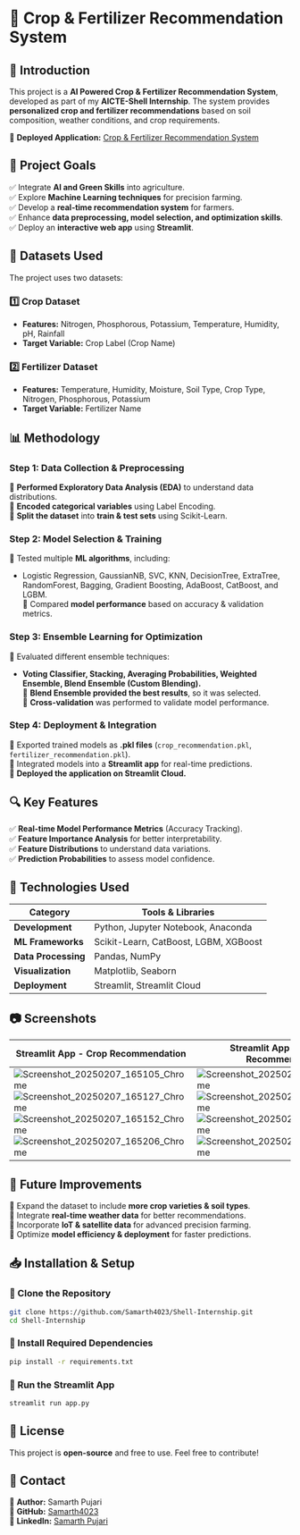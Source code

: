 # **🌱 Crop & Fertilizer Recommendation System**  

## **📌 Introduction**  
This project is a **AI Powered Crop & Fertilizer Recommendation System**, developed as part of my **AICTE-Shell Internship**. The system provides **personalized crop and fertilizer recommendations** based on soil composition, weather conditions, and crop requirements.  

🔗 **Deployed Application:** [Crop & Fertilizer Recommendation System](https://recommendation16system.streamlit.app/)  

## **🎯 Project Goals**  
✅ Integrate **AI and Green Skills** into agriculture.  
✅ Explore **Machine Learning techniques** for precision farming.  
✅ Develop a **real-time recommendation system** for farmers.  
✅ Enhance **data preprocessing, model selection, and optimization skills**.  
✅ Deploy an **interactive web app** using **Streamlit**.  

## **📂 Datasets Used**  
The project uses two datasets:  

### **1️⃣ Crop Dataset**  
- **Features:** Nitrogen, Phosphorous, Potassium, Temperature, Humidity, pH, Rainfall  
- **Target Variable:** Crop Label (Crop Name)  

### **2️⃣ Fertilizer Dataset**  
- **Features:** Temperature, Humidity, Moisture, Soil Type, Crop Type, Nitrogen, Phosphorous, Potassium  
- **Target Variable:** Fertilizer Name  

## **📊 Methodology**  

### **Step 1: Data Collection & Preprocessing**  
🔹 **Performed Exploratory Data Analysis (EDA)** to understand data distributions.  
🔹 **Encoded categorical variables** using Label Encoding.  
🔹 **Split the dataset** into **train & test sets** using Scikit-Learn.  

### **Step 2: Model Selection & Training**  
🔹 Tested multiple **ML algorithms**, including:  
   - Logistic Regression, GaussianNB, SVC, KNN, DecisionTree, ExtraTree, RandomForest, Bagging, Gradient Boosting, AdaBoost, CatBoost, and LGBM.  
🔹 Compared **model performance** based on accuracy & validation metrics.  

### **Step 3: Ensemble Learning for Optimization**  
🔹 Evaluated different ensemble techniques:  
   - **Voting Classifier, Stacking, Averaging Probabilities, Weighted Ensemble, Blend Ensemble (Custom Blending).**  
🔹 **Blend Ensemble provided the best results**, so it was selected.  
🔹 **Cross-validation** was performed to validate model performance.  

### **Step 4: Deployment & Integration**  
🔹 Exported trained models as **.pkl files** (`crop_recommendation.pkl`, `fertilizer_recommendation.pkl`).  
🔹 Integrated models into a **Streamlit app** for real-time predictions.  
🔹 **Deployed the application on Streamlit Cloud.**  

## **🔍 Key Features**  
✅ **Real-time Model Performance Metrics** (Accuracy Tracking).  
✅ **Feature Importance Analysis** for better interpretability.  
✅ **Feature Distributions** to understand data variations.  
✅ **Prediction Probabilities** to assess model confidence.  

## **🚀 Technologies Used**  
| Category            | Tools & Libraries |
|---------------------|------------------|
| **Development**    | Python, Jupyter Notebook, Anaconda |
| **ML Frameworks**  | Scikit-Learn, CatBoost, LGBM, XGBoost |
| **Data Processing**| Pandas, NumPy |
| **Visualization**  | Matplotlib, Seaborn |
| **Deployment**     | Streamlit, Streamlit Cloud |

## **📷 Screenshots**  

| **Streamlit App - Crop Recommendation** | **Streamlit App - Fertilizer Recommendation** |
|-----------------------------------------|-----------------------------------------------|
| ![Screenshot_20250207_165105_Chrome](https://github.com/user-attachments/assets/4eeaf812-9861-42cc-8da0-99ae5b6ce7ef) ![Screenshot_20250207_165127_Chrome](https://github.com/user-attachments/assets/f56d75d4-f525-49b1-a96f-b7069d636e3e) ![Screenshot_20250207_165152_Chrome](https://github.com/user-attachments/assets/1c6fd4d8-76b6-4296-9de8-fa58c1d595ef) ![Screenshot_20250207_165206_Chrome](https://github.com/user-attachments/assets/e687b035-bebc-48ec-be2f-54bb6f653b6a) | ![Screenshot_20250207_170147_Chrome](https://github.com/user-attachments/assets/9f82901f-deeb-4a58-aa01-add4115f0860) ![Screenshot_20250207_170221_Chrome](https://github.com/user-attachments/assets/d5cbca1f-d954-4145-86e3-6c596a58a5a6) ![Screenshot_20250207_170235_Chrome](https://github.com/user-attachments/assets/34f968ad-3d02-411c-94e2-a0dd28de92a6) ![Screenshot_20250207_170245_Chrome](https://github.com/user-attachments/assets/cfc8bfc5-5890-46da-a636-257ac68d411b) |

## **🎯 Future Improvements**  
🔹 Expand the dataset to include **more crop varieties & soil types**.  
🔹 Integrate **real-time weather data** for better recommendations.  
🔹 Incorporate **IoT & satellite data** for advanced precision farming.  
🔹 Optimize **model efficiency & deployment** for faster predictions.  

## **📥 Installation & Setup**  

### **🔹 Clone the Repository**  
```bash
git clone https://github.com/Samarth4023/Shell-Internship.git
cd Shell-Internship
```

### **🔹 Install Required Dependencies**  
```bash
pip install -r requirements.txt
```

### **🔹 Run the Streamlit App**  
```bash
streamlit run app.py
```

## **📜 License**  
This project is **open-source** and free to use. Feel free to contribute!  

## **📧 Contact**  
📌 **Author:** Samarth Pujari  
📌 **GitHub:** [Samarth4023](https://github.com/Samarth4023)  
📌 **LinkedIn:** [Samarth Pujari](www.linkedin.com/in/samarth-pujari-328a1326a)  
